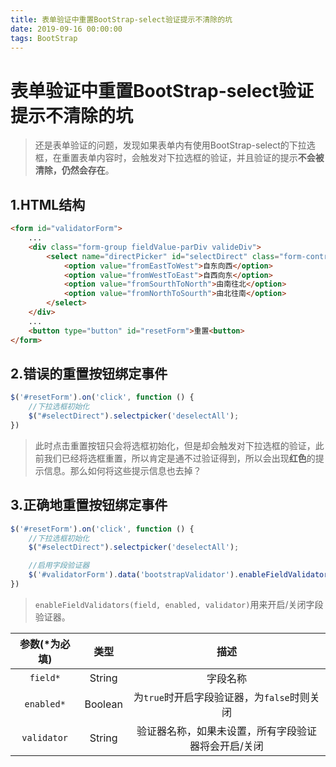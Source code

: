 ```yaml
---
title: 表单验证中重置BootStrap-select验证提示不清除的坑
date: 2019-09-16 00:00:00
tags: BootStrap
---
```


# 表单验证中重置BootStrap-select验证提示不清除的坑
<ClientOnly>
  <display-bar :displayData="$frontmatter"></display-bar>
</ClientOnly>

> 还是表单验证的问题，发现如果表单内有使用BootStrap-select的下拉选框，在重置表单内容时，会触发对下拉选框的验证，并且验证的提示**不会被清除，仍然会存在**。

## 1.HTML结构
```html
<form id="validatorForm">
	...
	<div class="form-group fieldValue-parDiv valideDiv">
		<select name="directPicker" id="selectDirect" class="form-control form-control28">
    		<option value="fromEastToWest">自东向西</option>
            <option value="fromWestToEast">自西向东</option>
            <option value="fromSourthToNorth">由南往北</option>
            <option value="fromNorthToSourth">由北往南</option>
        </select>
	</div>
	...
	<button type="button" id="resetForm">重置<button>
</form>
```
## 2.错误的重置按钮绑定事件
```js
$('#resetForm').on('click', function () {
	//下拉选框初始化
	$("#selectDirect").selectpicker('deselectAll');
})
```
> 此时点击重置按钮只会将选框初始化，但是却会触发对下拉选框的验证，此前我们已经将选框重置，所以肯定是通不过验证得到，所以会出现**红色**的提示信息。那么如何将这些提示信息也去掉？

## 3.正确地重置按钮绑定事件
```js
$('#resetForm').on('click', function () {
	//下拉选框初始化
	$("#selectDirect").selectpicker('deselectAll');

	//启用字段验证器
	$('#validatorForm').data('bootstrapValidator').enableFieldValidators('directPicker', true);
})
```
> ``enableFieldValidators(field, enabled, validator)``用来开启/关闭字段验证器。

参数(*为必填) | 类型 | 描述
:-: | :-: | :-:
``field*`` | String | 字段名称
``enabled*`` | Boolean | 为``true``时开启字段验证器，为``false``时则关闭
``validator`` | String | 验证器名称，如果未设置，所有字段验证器将会开启/关闭
